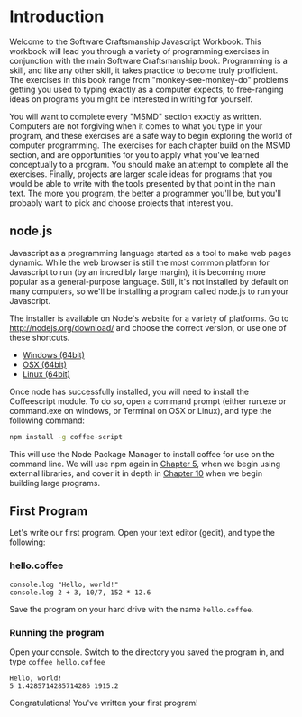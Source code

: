 # Introduction
Welcome to the Software Craftsmanship Javascript Workbook. This workbook will
lead you through a variety of programming exercises in conjunction with the main
Software Craftsmanship book. Programming is a skill, and like any other skill,
it takes practice to become truly profficient. The exercises in this book range
from "monkey-see-monkey-do" problems getting you used to typing exactly as a
computer expects, to free-ranging ideas on programs you might be interested in
writing for yourself. 

You will want to complete every "MSMD" section exxctly as written. Computers
are not forgiving when it comes to what you type in your program, and these
exercises are a safe way to begin exploring the world of computer programming.
The exercises for each chapter build on the MSMD section, and are opportunities
for you to apply what you've learned conceptually to a program. You should make
an attempt to complete all the exercises. Finally, projects are larger scale
ideas for programs that you would be able to write with the tools presented by
that point in the main text. The more you program, the better a programmer
you'll be, but you'll probably want to pick and choose projects that interest
you.

## node.js
Javascript as a programming language started as a tool to make web pages
dynamic. While the web browser is still the most common platform for Javascript
to run (by an incredibly large margin), it is becoming more popular as a
general-purpose language. Still, it's not installed by default on many
computers, so we'll be installing a program called node.js to run your
Javascript.

The installer is available on Node's website for a variety of platforms. Go
to http://nodejs.org/download/ and choose the correct version, or use one of
these shortcuts.

* [Windows (64bit)](http://nodejs.org/dist/v0.10.15/node-v0.10.15-x86.msi)
* [OSX (64bit)](http://nodejs.org/dist/v0.10.15/node-v0.10.15.pkg)
* [Linux (64bit)](http://nodejs.org/dist/v0.10.15/node-v0.10.15.tar.gz)

Once node has successfully installed, you will need to install the Coffeescript
module. To do so, open a command prompt (either run.exe or command.exe on windows,
or Terminal on OSX or Linux), and type the following command:

```sh
npm install -g coffee-script
```

This will use the Node Package Manager to install coffee for use on the command
line. We will use npm again in [Chapter 5](../../05_object_extension/), when we
begin using external libraries, and cover it in depth in [Chapter 10](../../10_unit_testing)
when we begin building large programs.

## First Program
Let's write our first program. Open your text editor (gedit), and type the following:

### hello.coffee
```
console.log "Hello, world!"
console.log 2 + 3, 10/7, 152 * 12.6
```

Save the program on your hard drive with the name `hello.coffee`.

### Running the program
Open your console. Switch to the directory you saved the program in, and type `coffee hello.coffee`

```
Hello, world!
5 1.4285714285714286 1915.2
```

Congratulations! You've written your first program!
